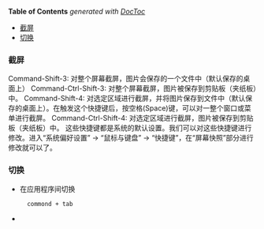 <!-- START doctoc generated TOC please keep comment here to allow auto update -->
<!-- DON'T EDIT THIS SECTION, INSTEAD RE-RUN doctoc TO UPDATE -->
**Table of Contents**  *generated with [DocToc](https://github.com/thlorenz/doctoc)*

- [截屏](#%E6%88%AA%E5%B1%8F)
- [切换](#%E5%88%87%E6%8D%A2)

<!-- END doctoc generated TOC please keep comment here to allow auto update -->

### 截屏

Command-Shift-3: 对整个屏幕截屏，图片会保存的一个文件中（默认保存的桌面上） 
Command-Ctrl-Shift-3: 对整个屏幕截屏，图片被保存到剪贴板（夹纸板）中。 
Command-Shift-4: 对选定区域进行截屏，并将图片保存到文件中（默认保存的桌面上）。在触发这个快捷键后，按空格(Space)键，可以对一整个窗口或菜单进行截屏。 
Command-Ctrl-Shift-4: 对选定区域进行截屏，图片被保存到剪贴板（夹纸板）中。 
这些快捷键都是系统的默认设置。我们可以对这些快捷键进行修改。进入“系统偏好设置” -> “鼠标与键盘” -> “快捷键”，在“屏幕快照”部分进行修改就可以了。

### 切换

- 在应用程序间切换

        commond + tab 
- 